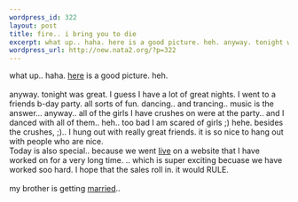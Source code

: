 ```yaml
--- 
wordpress_id: 322
layout: post
title: fire.. i bring you to die
excerpt: what up.. haha. here is a good picture. heh. anyway. tonight was great. I guess I have a lot of great nights.  I went to a friends b-day party. all sorts of fun. dancing.. and trancing.. music is the answer... anyway.. all of the girls I have crushes on were at the party.. and I danced with ...
wordpress_url: http://new.nata2.org/?p=322
---
```

what up.. haha. <a href="http://nata2.info/?path=pictures%2Fmisc%2Fharper_and_friends&img=firebreathing.jpg">here</a> is a good picture. heh. <br/><br/>anyway. tonight was great. I guess I have a lot of great nights.  I went to a friends b-day party. all sorts of fun. dancing.. and trancing.. music is the answer... anyway.. all of the girls I have crushes on were at the party.. and I danced with all of them.. heh.. too bad I am scared of girls ;) hehe. besides the crushes, ;).. I hung out with really great friends. it is so nice to hang out with people who are nice. <br/>Today is also special.. because we went <a href="http://www.timelapse.com">live</a> on a website that I have worked on for a very long time. .. which is super exciting becuase we have worked soo hard. I hope that the sales roll in. it would RULE.
<br/><br/>my brother is getting <a href="http://www.theknot.com/members/SarahRoss&DylanReed">married</a>.. 
